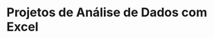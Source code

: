 # Projetos de Análise de Dados com Excel

<!--
Este repositório contém uma coleção de projetos de análise de dados desenvolvidos para diferentes contextos e necessidades. Cada projeto utiliza ferramentas como Power BI e outras técnicas de análise para extrair insights valiosos a partir de conjuntos de dados específicos.

## Lista de Projetos

### People Analytics

**Objetivo:** Analisar dados dos funcionários de uma empresa fictícia para melhorar a tomada de decisões relacionadas ao RH e gestão de pessoas.

**Resumo:**
Este projeto visa analisar dados dos funcionários de uma empresa fictícia para otimizar a gestão de recursos humanos, investigando admissões, movimentações internas, desligamentos voluntários ou demitidos, e métricas mensais. Insights revelaram que mudanças culturais e fusões foram motivos principais para desligamentos, enquanto a redução de contratações em 2018 refletiu a falta de demanda do mercado.

<p align="center">
  <img src="People-Analytics/peopleanalytics.gif" width="60%">
</p>

- **Link para o projeto:** [People Analytics](People-Analytics)

### Super Pets

**Objetivo:** Criar um dashboard para análise das vendas de uma loja de produtos para animais de estimação.

**Resumo:**
O projeto Super Pets concentra-se na criação de um dashboard automatizado para analisar as vendas de uma loja de produtos para animais de estimação. Ele permite a visualização detalhada do faturamento por gênero, período, bairro, produto e marca, oferecendo insights valiosos para ajustar estratégias de marketing e estoque.

<p align="center">
  <img src="Super-Pets/superpets.gif" width="60%">
</p>

- **Link para o projeto:** [Super Pets](Super-Pets)

### Clube do Livro

**Objetivo:** Análise das assinaturas feitas no site "Clube do Livro".

**Resumo:**
Neste projeto, um dashboard interativo no Power BI é desenvolvido para analisar assinaturas no site "Clube do Livro". Os dados examinados incluem assinaturas ativas e inativas, valor de vendas comparado com metas e previsões futuras, perfil dos clientes por profissão e idade média, além de um mapa interativo para visualizar a distribuição geográfica dos clientes.

<p align="center">
  <img src="Clube-do-Livro/clubedolivro.gif" width="60%">
</p>

- **Link para o projeto:** [Clube do Livro](Clube-do-Livro)

### E-commerce

**Objetivo:** Analisar as compras feitas em e-commerces no Brasil entre janeiro de 2017 e agosto de 2018.

**Resumo:**
O foco deste projeto é analisar dados de compras realizadas em e-commerces no Brasil entre janeiro de 2017 e agosto de 2018. A análise abrange métodos de pagamento utilizados, valores dos produtos comprados e padrões de compra ao longo do tempo, fornecendo insights essenciais para melhorar a eficiência operacional e estratégias de vendas.

<p align="center">
  <img src="E-commerce/olist.gif" width="60%">
</p>

- **Link para o projeto:** [E-commerce](E-commerce)

### DataMinds

**Objetivo:** Análise das vendas de cursos no projeto DataMinds.

**Resumo:**
O projeto DataMinds consiste na criação de um dashboard no Power BI para analisar as vendas de cursos oferecidos. Os dados analisados incluem total de vendas, percentual de comissão e comissão total gerada, com filtros disponíveis por vendedor, categoria de curso, ano, mês e curso específico, visando otimizar as estratégias de vendas e de comissões na empresa.

<p align="center">
  <img src="Data-Minds/dataminds.gif" width="60%">
</p>

- **Link para o projeto:** [DataMinds](Data-Minds)

-->
